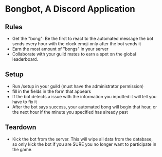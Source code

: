 # Bongbot, A Discord Application

## Rules

- Get the "bong": Be the first to react to the automated message the bot sends every hour with the clock emoji only after the bot sends it
- Earn the most amount of "bongs" in your server
- Collaborate with your guild mates to earn a spot on the global leaderboard.

## Setup

- Run /setup in your guild (must have the administrator permission)
- fill in the fields in the form that appears
- If the bot detects a issue with the information you inputted it will tell you have to fix it
- After the bot says success, your automated bong will begin that hour, or the next hour if the minute you specified has already past


## Teardown
- Kick the bot from the server. This will wipe all data from the database, so only kick the bot if you are SURE you no longer want to participate in the game.
